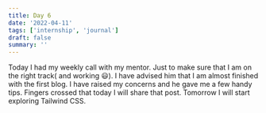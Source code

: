 ```yaml
---
title: Day 6
date: '2022-04-11'
tags: ['internship', 'journal']
draft: false
summary: ''
---
```


Today I had my weekly call with my mentor. Just to make sure that I am on the right track( and working 😃). I have advised him that I am almost finished with the first blog. I have raised my concerns and he gave me a few handy tips. Fingers crossed that today I will share that post. Tomorrow I will start exploring Tailwind CSS.
